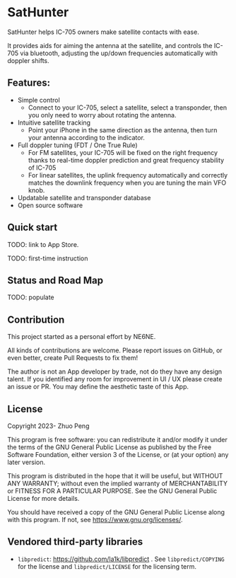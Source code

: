 # SatHunter

SatHunter helps IC-705 owners make satellite contacts with ease.

It provides aids for aiming the antenna at the satellite, and
controls the IC-705 via bluetooth, adjusting the up/down frequencies
automatically with doppler shifts.

## Features:

- Simple control
    - Connect to your IC-705, select a satellite, select a transponder, then you only need
      to worry about rotating the antenna.
- Intuitive satellite tracking
    - Point your iPhone in the same direction as the antenna, then turn your antenna
      according to the indicator. 
- Full doppler tuning (FDT / One True Rule)
    - For FM satellites, your IC-705 will be fixed on the right frequency thanks to
       real-time doppler prediction and great frequency stability of IC-705
    - For linear satellites, the uplink frequency automatically and correctly matches
      the downlink frequency when you are tuning the main VFO knob.
- Updatable satellite and transponder database
- Open source software

## Quick start

TODO: link to App Store.

TODO: first-time instruction

## Status and Road Map

TODO: populate

## Contribution

This project started as a personal effort by NE6NE.

All kinds of contributions are welcome. Please report issues on GitHub, or even better, create
Pull Requests to fix them!

The author is not an App developer by trade, not do they have any design talent. If you identified any
room for improvement in UI / UX please create an issue or PR. You may define the aesthetic taste of
this App.

## License

Copyright 2023- Zhuo Peng

This program is free software: you can redistribute it and/or modify
it under the terms of the GNU General Public License as published by
the Free Software Foundation, either version 3 of the License, or
(at your option) any later version.

This program is distributed in the hope that it will be useful,
but WITHOUT ANY WARRANTY; without even the implied warranty of
MERCHANTABILITY or FITNESS FOR A PARTICULAR PURPOSE.  See the
GNU General Public License for more details.

You should have received a copy of the GNU General Public License
along with this program.  If not, see <https://www.gnu.org/licenses/>.

## Vendored third-party libraries

- `libpredict`: https://github.com/la1k/libpredict .
   See `libpredict/COPYING` for the license and `libpredict/LICENSE` for the licensing term.

